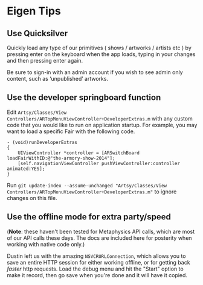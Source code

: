 # Eigen Tips

## Use Quicksilver

Quickly load any type of our primitives ( shows / artworks / artists etc ) by pressing enter on the keyboard when the app loads, typing in your changes and then pressing enter again.

Be sure to sign-in with an admin account if you wish to see admin only content, such as ‘unpublished’ artworks.

## Use the developer springboard function

Edit `Artsy/Classes/View Controllers/ARTopMenuViewController+DeveloperExtras.m` with any custom code that you would like to run on application startup. For example, you may want to load a specific Fair with the following code.

```objc
- (void)runDeveloperExtras
{
    UIViewController *controller = [ARSwitchBoard loadFairWithID:@"the-armory-show-2014"];
    [self.navigationViewController pushViewController:controller animated:YES];
}
```

Run `git update-index --assume-unchanged "Artsy/Classes/View Controllers/ARTopMenuViewController+DeveloperExtras.m"` to ignore changes on this file.

## Use the offline mode for extra party/speed

(**Note**: these haven't been tested for Metaphysics API calls, which are most of our API calls these days. The docs are included here for posterity when working with native code only.)

Dustin left us with the amazing `NSVCRURLConnection`, which allows you to save an entire HTTP session for either working offline, or for getting back _faster_ http requests. Load the debug menu and hit the "Start" option to make it record, then go save when you're done and it will have it copied.
